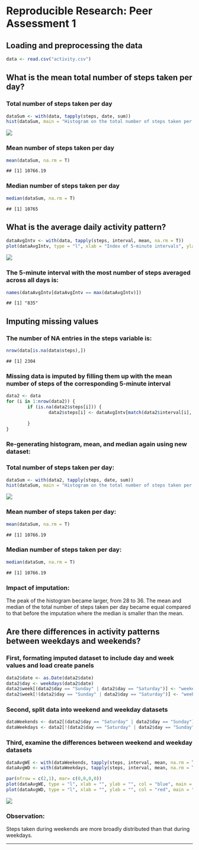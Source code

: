 # Reproducible Research: Peer Assessment 1



## Loading and preprocessing the data

```r
data <- read.csv("activity.csv")
```


## What is the mean total number of steps taken per day?

### Total number of steps taken per day

```r
dataSum <- with(data, tapply(steps, date, sum))
hist(dataSum, main = "Histogram on the total number of steps taken per day", xlab = "", col = "turquoise", border = "blue", labels = T)
```

![](./PA1_template_files/figure-html/unnamed-chunk-2-1.png) 


### Mean number of steps taken per day

```r
mean(dataSum, na.rm = T)
```

```
## [1] 10766.19
```

### Median number of steps taken per day

```r
median(dataSum, na.rm = T)
```

```
## [1] 10765
```


## What is the average daily activity pattern?

```r
dataAvgIntv <- with(data, tapply(steps, interval, mean, na.rm = T))
plot(dataAvgIntv, type = "l", xlab = "Index of 5-minute intervals", ylab = "Avg no. of steps taken, avg-ed across all days", main = "Time series plot of 5-minute interval", col = "blue")
```

![](./PA1_template_files/figure-html/unnamed-chunk-5-1.png) 

### The 5-minute interval with the most number of steps averaged across all days is:

```r
names(dataAvgIntv[dataAvgIntv == max(dataAvgIntv)])
```

```
## [1] "835"
```


## Imputing missing values

### The number of NA entries in the steps variable is:

```r
nrow(data[is.na(data$steps),])
```

```
## [1] 2304
```

### Missing data is imputed by filling them up with the mean number of steps of the corresponding 5-minute interval

```r
data2 <- data
for (i in 1:nrow(data2)) {
        if (is.na(data2$steps[i])) {
                data2$steps[i] <- dataAvgIntv[match(data2$interval[i], names(dataAvgIntv))]
                      
        }  
}
```

### Re-generating histogram, mean, and median again using new dataset:

### Total number of steps taken per day:

```r
dataSum <- with(data2, tapply(steps, date, sum))
hist(dataSum, main = "Histogram on the total number of steps taken per day", xlab = "", col = "magenta", border = "purple", labels = T)
```

![](./PA1_template_files/figure-html/unnamed-chunk-9-1.png) 


### Mean number of steps taken per day:

```r
mean(dataSum, na.rm = T)
```

```
## [1] 10766.19
```

### Median number of steps taken per day:

```r
median(dataSum, na.rm = T)
```

```
## [1] 10766.19
```

### Impact of imputation:
The peak of the histogram became larger, from 28 to 36.
The mean and median of the total number of steps taken per day became equal compared to that before the imputation where the median is smaller than the mean.

## Are there differences in activity patterns between weekdays and weekends?

### First, formating imputed dataset to include day and week values and load create panels

```r
data2$date <- as.Date(data2$date)
data2$day <- weekdays(data2$date)
data2$week[(data2$day == "Sunday" | data2$day == "Saturday")] <- "weekend"
data2$week[!(data2$day == "Sunday" | data2$day == "Saturday")] <- "weekday"
```

### Second, split data into weekend and weekday datasets

```r
dataWeekends <- data2[(data2$day == "Saturday" | data2$day == "Sunday"),]
dataWeekdays <- data2[!(data2$day == "Saturday" | data2$day == "Sunday"),]
```

### Third, examine the differences between weekend and weekday datasets

```r
dataAvgWE <- with(dataWeekends, tapply(steps, interval, mean, na.rm = T))
dataAvgWD <- with(dataWeekdays, tapply(steps, interval, mean, na.rm = T))

par(mfrow = c(2,1), mar= c(0,0,0,0))
plot(dataAvgWE, type = "l", xlab = "", ylab = "", col = "blue", main = "weekend")
plot(dataAvgWD, type = "l", xlab = "", ylab = "", col = "red", main = "weekday")
```

![](./PA1_template_files/figure-html/unnamed-chunk-14-1.png) 

### Observation:
Steps taken during weekends are more broadly distributed than that during weekdays.


---------

